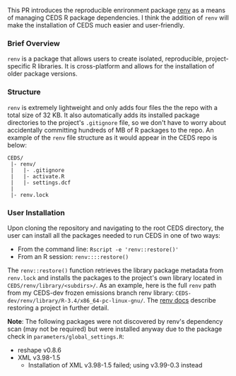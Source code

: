 This PR introduces the reproducible enrironment package [renv](https://rstudio.github.io/renv/index.html) as a means of managing CEDS R package dependencies. I think the addition of `renv` will make the installation of CEDS much easier and user-friendly.

### Brief Overview
`renv` is a package that allows users to create isolated, reproducible, project-specific R libraries. It is cross-platform and allows for the installation of older package versions. 

### Structure
`renv` is extremely lightweight and only adds four files the the repo with a total size of 32 KB. It also automatically adds its installed package directories to the project's `.gitignore` file, so we don't have to worry about accidentally committing hundreds of MB of R packages to the repo. An example of the `renv` file structure as it would appear in the CEDS repo is below:
```
CEDS/
 |- renv/
 |   |- .gitignore
 |   |- activate.R
 |   |- settings.dcf
 |
 |- renv.lock
```
### User Installation
Upon cloning the repository and navigating to the root CEDS directory, the user can install all the packages needed to run CEDS in one of two ways:
* From the command line: `Rscript -e 'renv::restore()'`
* From an R session: `renv::::restore()`

The `renv::restore()` function retrieves the library package metadata from `renv.lock` and installs the packages to the project's own library located in `CEDS/renv/library/<subdirs>/`. As an example, here is the full `renv` path from my CEDS-dev frozen emissions branch renv library: `CEDS-dev/renv/library/R-3.4/x86_64-pc-linux-gnu/`. The [renv docs](https://rstudio.github.io/renv/reference/restore.html) describe restoring a project in further detail.



**Note**: The following packages were not discovered by renv's dependency scan (may not be required) but were installed anyway due to the package check in `parameters/global_settings.R`:
  * reshape v0.8.6
  * XML v3.98-1.5
    * Installation of XML v3.98-1.5 failed; using v3.99-0.3 instead

